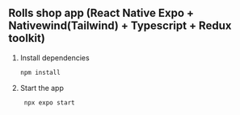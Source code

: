 ## Rolls shop app (React Native Expo + Nativewind(Tailwind) + Typescript + Redux toolkit)

1. Install dependencies

   ```bash
   npm install
   ```

2. Start the app

   ```bash
    npx expo start
   ```


